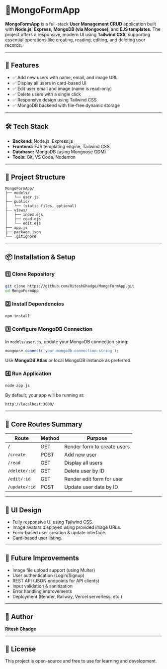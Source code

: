 # 🧾MongoFormApp

**MongoFormApp** is a full-stack **User Management CRUD** application built with **Node.js**, **Express**, **MongoDB (via Mongoose)**, and **EJS templates**. The project offers a responsive, modern UI using **Tailwind CSS**, supporting essential operations like creating, reading, editing, and deleting user records.

---

## 🚀 Features

* ✅ Add new users with name, email, and image URL
* ✅ Display all users in card-based UI
* ✅ Edit user email and image (name is read-only)
* ✅ Delete users with a single click
* ✅ Responsive design using Tailwind CSS
* ✅ MongoDB backend with file-free dynamic storage

---

## 🛠️ Tech Stack

* **Backend:** Node.js, Express.js
* **Frontend:** EJS templating engine, Tailwind CSS
* **Database:** MongoDB (using Mongoose ODM)
* **Tools:** Git, VS Code, Nodemon

---

## 📂 Project Structure

```
MongoFormApp/
├── models/
│   └── user.js
├── public/
│   └── (static files, optional)
├── views/
│   ├── index.ejs
│   ├── read.ejs
│   └── edit.ejs
├── app.js
├── package.json
└── .gitignore
```

---

## 📦 Installation & Setup

### 1️⃣ Clone Repository

```bash
git clone https://github.com/RiteshGhadge/MongoFormApp.git
cd MongoFormApp
```

### 2️⃣ Install Dependencies

```bash
npm install
```

### 3️⃣ Configure MongoDB Connection

In `models/user.js`, update your MongoDB connection string:

```js
mongoose.connect('your-mongodb-connection-string');
```

Use **MongoDB Atlas** or local MongoDB instance as preferred.

### 4️⃣ Run Application

```bash
node app.js
```

By default, your app will be running at:

```
http://localhost:3000/
```

---

## 🔑 Core Routes Summary

| Route         | Method | Purpose                     |
| ------------- | ------ | --------------------------- |
| `/`           | GET    | Render form to create users |
| `/create`     | POST   | Add new user                |
| `/read`       | GET    | Display all users           |
| `/delete/:id` | GET    | Delete user by ID           |
| `/edit/:id`   | GET    | Render edit form for user   |
| `/update/:id` | POST   | Update user data by ID      |

---

## 🎨 UI Design

* Fully responsive UI using Tailwind CSS.
* Image avatars displayed using provided image URLs.
* Form-based user creation & update interface.
* Card-based user listing.

---

## 🚧 Future Improvements

* Image file upload support (using Multer)
* User authentication (Login/Signup)
* REST API (JSON endpoints for API clients)
* Input validation & sanitization
* Error handling improvements
* Deployment (Render, Railway, Vercel serverless, etc.)

---

## 👤 Author

**Ritesh Ghadge**

---

## 📄 License

This project is open-source and free to use for learning and development.
